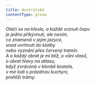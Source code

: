 ```yaml
---
title: Australská
contentType: prose
---
```


<section>

_Otáčí se na křesle, a každé vrznutí čepu  
je jedno přikývnutí, ale nevím,  
co znamená v jejím jazyce,  
snad uvrhnutí do klatby  
nebo vyznání přes červený tramín.  
A o každý obrat je mi blíž, o vůni vlasů,  
o obrat hlavy na atlasu,  
když zvrácená v klenbě kostela,  
v mé lodi s prázdnou kuchyní,  
prohlíží trámy._

</section>
